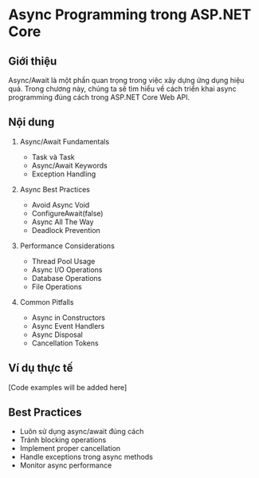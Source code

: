 # Async Programming trong ASP.NET Core

## Giới thiệu
Async/Await là một phần quan trọng trong việc xây dựng ứng dụng hiệu quả. Trong chương này, chúng ta sẽ tìm hiểu về cách triển khai async programming đúng cách trong ASP.NET Core Web API.

## Nội dung
1. Async/Await Fundamentals
   - Task và Task<T>
   - Async/Await Keywords
   - Exception Handling

2. Async Best Practices
   - Avoid Async Void
   - ConfigureAwait(false)
   - Async All The Way
   - Deadlock Prevention

3. Performance Considerations
   - Thread Pool Usage
   - Async I/O Operations
   - Database Operations
   - File Operations

4. Common Pitfalls
   - Async in Constructors
   - Async Event Handlers
   - Async Disposal
   - Cancellation Tokens

## Ví dụ thực tế
[Code examples will be added here]

## Best Practices
- Luôn sử dụng async/await đúng cách
- Tránh blocking operations
- Implement proper cancellation
- Handle exceptions trong async methods
- Monitor async performance 